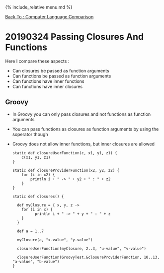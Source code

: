 {% include_relative menu.md %}

[Back To : Computer Language Comparison](20190316_Computer_Language_Comparison.md)

# 20190324 Passing Closures And Functions

Here I compare these aspects :

* Can closures be passed as function arguments
* Can functions be passed as function arguments
* Can functions have inner functions
* Can functions have inner closures

## Groovy

* In Groovy you can only pass closures and not functions as function arguments
* You can pass functions as closures as function arguments by using the `&`operator though
* Groovy does not allow inner functions, but inner closures are allowed

      static def closureUserFunction(c, x1, y1, z1) {
          c(x1, y1, z1)
      }
      
      static def closureProviderFunction(x2, y2, z2) {
          for (i in x2) {
              println i + " -> " + y2 + " : " + z2
          }
      }
       
      static def closures() {
       
        def myClosure = { x, y, z ->
          for (i in x) {
                println i + " -> " + y + " : " + z
          }
        }
        
        def a = 1..7
        
        myClosure(a, "x-value", "y-value")
        
        closureUserFunction(myClosure, 2..3, "u-value", "v-value")
        
        closureUserFunction(GroovyTest.&closureProviderFunction, 10..13, "a-value", "b-value")
      }

